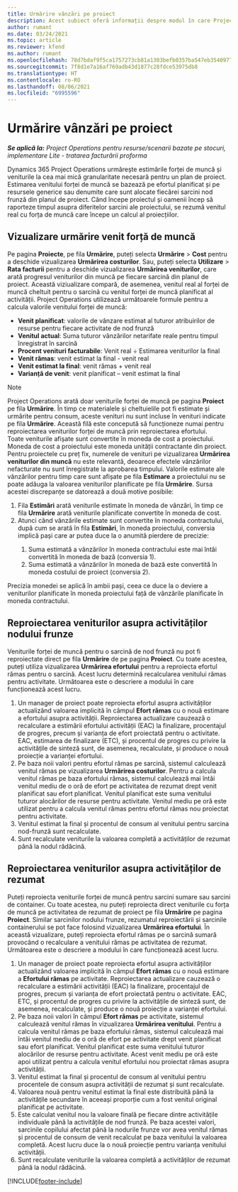 ```yaml
---
title: Urmărire vânzări pe proiect
description: Acest subiect oferă informații despre modul în care Project Operations urmărește progresul în raport cu venitul forței de muncă pentru un proiect.
author: rumant
ms.date: 03/24/2021
ms.topic: article
ms.reviewer: kfend
ms.author: rumant
ms.openlocfilehash: 78d7bdaf9f5ca1757273cb81a1303befb0357ba547eb354097786fc3c38962b9
ms.sourcegitcommit: 7f8d1e7a16af769adb43d1877c28fdce53975db8
ms.translationtype: HT
ms.contentlocale: ro-RO
ms.lasthandoff: 08/06/2021
ms.locfileid: "6995596"
---
```

# <a name="project-sales-tracking"></a>Urmărire vânzări pe proiect

_**Se aplică la:** Project Operations pentru resurse/scenarii bazate pe stocuri, implementare Lite - tratarea facturării proforma_

Dynamics 365 Project Operations urmărește estimările forței de muncă și veniturile la cea mai mică granularitate necesară pentru un plan de proiect. Estimarea venitului forței de muncă se bazează pe efortul planificat și pe resursele generice sau denumite care sunt alocate fiecărei sarcini nod frunză din planul de proiect. Când începe proiectul și oamenii încep să raporteze timpul asupra diferitelor sarcini ale proiectului, se rezumă venitul real cu forța de muncă care începe un calcul al proiecțiilor.

## <a name="labor-revenue-tracking-view"></a>Vizualizare urmărire venit forță de muncă

Pe pagina **Proiecte**, pe fila **Urmărire**, puteți selecta **Urmărire** > **Cost** pentru a deschide vizualizarea **Urmărirea costurilor**. Sau, puteți selecta **Utilizare** > **Rata facturii** pentru a deschide vizualizarea **Urmărirea veniturilor**, care arată progresul veniturilor din muncă pe fiecare sarcină din planul de proiect. Această viziualizare compară, de asemenea, venitul real al forței de muncă cheltuit pentru o sarcină cu venitul forței de muncă planificat al activității. Project Operations utilizează următoarele formule pentru a calcula valorile venitului forței de muncă:

- **Venit planificat**: valorile de vânzare estimat al tuturor atribuirilor de resurse pentru fiecare activitate de nod frunză
- **Venitul actual**: Suma tuturor vânzărilor netarifate reale pentru timpul înregistrat în sarcină
- **Procent venituri facturabile**: Venit real ÷ Estimarea veniturilor la final
- **Venit rămas**: venit estimat la final - venit real
- **Venit estimat la final**: venit rămas + venit real
- **Varianță de venit**: venit planificat – venit estimat la final


> [!NOTE]
> Project Operations arată doar veniturile forței de muncă pe pagina **Proiect** pe fila **Urmărire**. În timp ce materialele și cheltuielile pot fi estimate și urmărite pentru consum, aceste venituri nu sunt incluse în venituri indicate pe fila **Urmărire**. Această filă este concepută să funcționeze numai pentru reproiectarea veniturilor forței de muncă prin reproiectarea efortului.  
> Toate veniturile afișate sunt convertite în moneda de cost a proiectului. Moneda de cost a proiectului este moneda unității contractante din proiect. Pentru proiectele cu preț fix, numerele de venituri pe vizualizarea **Urmărirea veniturilor din muncă** nu este relevantă, deoarece efectele vânzărilor nefacturate nu sunt înregistrate la aprobarea timpului.
> Valorile estimate ale vânzărilor pentru timp care sunt afișate pe fila **Estimare** a proiectului nu se poate adăuga la valoarea veniturilor planificate pe fila **Urmărire**. Sursa acestei discrepanțe se datorează a două motive posibile:
><ol>
   ><li> Fila <b>Estimări</b> arată veniturile estimate în moneda de vânzări, în timp ce fila <b>Urmărire</b> arată veniturile planificate convertite în moneda de cost. </li>
   ><li> Atunci când vânzările estimate sunt convertite în moneda contractului, după cum se arată în fila <b>Estimări</b>, în moneda proiectului, conversia implică pași care ar putea duce la o anumită pierdere de precizie: </li>
><ol>
><li> Suma estimată a vânzărilor în moneda contractului este mai întâi convertită în moneda de bază (conversia 1).</li>
><li> Suma estimată a vânzărilor în moneda de bază este convertită în moneda costului de proiect (conversia 2). </li>
></ol>
></ol>
> Precizia monedei se aplică în ambii pași, ceea ce duce la o deviere a veniturilor planificate în moneda proiectului față de vânzările planificate în moneda contractului.
   

## <a name="reprojecting-revenues-on-leaf-node-tasks"></a>Reproiectarea veniturilor asupra activităților nodului frunze

Veniturile forței de muncă pentru o sarcină de nod frunză nu pot fi reproiectate direct pe fila **Urmărire** de pe pagina **Proiect**. Cu toate acestea, puteți utiliza vizualizarea **Urmărirea efortului** pentru a reproiecta efortul rămas pentru o sarcină. Acest lucru determină recalcularea venitului rămas pentru activitate. Următoarea este o descriere a modului în care funcționează acest lucru.

1. Un manager de proiect poate reproiecta efortul asupra activităților actualizând valoarea implicită în câmpul **Efort rămas** cu o nouă estimare a efortului asupra activității. Reproiectarea actualizare cauzează o recalculare a estimării efortului activității (EAC) la finalizare, procentajul de progres, precum și varianța de efort proiectată pentru o activitate. EAC, estimarea de finalizare (ETC), și procentul de progres cu privire la activitățile de sinteză sunt, de asemenea, recalculate, și produce o nouă proiecție a varianței efortului.
2. Pe baza noii valori pentru efortul rămas pe sarcină, sistemul calculează venitul rămas pe vizualizarea **Urmărirea costurilor**. Pentru a calcula venitul rămas pe baza efortului rămas, sistemul calculează mai întâi venitul mediu de o oră de efort pe activitatea de rezumat drept venit planificat sau efort planificat. Venitul planificat este suma venitului tuturor alocărilor de resurse pentru activitate. Venitul mediu pe oră este utilizat pentru a calcula venitul rămas pentru efortul rămas nou proiectat pentru activitate.
3. Venitul estimat la final și procentul de consum al venitului pentru sarcina nod-frunză sunt recalculate.
4. Sunt recalculate veniturile la valoarea completă a activităților de rezumat până la nodul rădăcină.

## <a name="reprojecting-revenues-on-summary-tasks"></a>Reproiectarea veniturilor asupra activităților de rezumat

Puteți reproiecta veniturile forței de muncă pentru sarcini sumare sau sarcini de container. Cu toate acestea, nu puteți reproiecta direct veniturile cu forța de muncă pe activitatea de rezumat de proiect pe fila **Urmărire** pe pagina **Proiect**. Similar sarcinilor nodului frunze, rezumatul reproiectării și sarcinile containerului se pot face folosind vizualizarea **Urmărirea efortului**. În această vizualizare, puteți reproiecta efortul rămas pe o sarcină sumară provocând o recalculare a venitului rămas pe activitatea de rezumat. Următoarea este o descriere a modului în care funcționează acest lucru.

1. Un manager de proiect poate reproiecta efortul asupra activităților actualizând valoarea implicită în câmpul **Efort rămas** cu o nouă estimare a **Efortului rămas** pe activitate. Reproiectarea actualizare cauzează o recalculare a estimării activității (EAC) la finalizare, procentajul de progres, precum și varianța de efort proiectată pentru o activitate. EAC, ETC, și procentul de progres cu privire la activitățile de sinteză sunt, de asemenea, recalculate, și produce o nouă proiecție a varianței efortului.
2. Pe baza noii valori în câmpul **Efort rămas** pe activitate, sistemul calculează venitul rămas în vizualizarea **Urmărirea venitului**. Pentru a calcula venitul rămas pe baza efortului rămas, sistemul calculează mai întâi venitul mediu de o oră de efort pe activitate drept venit planificat sau efort planificat. Venitul planificat este suma venitului tuturor alocărilor de resurse pentru activitate. Acest venit mediu pe oră este apoi utilizat pentru a calcula venitul efortului nou proiectat rămas asupra activității.
3. Venitul estimat la final și procentul de consum al venitului pentru procentele de consum asupra activității de rezumat și sunt recalculate.
4. Valoarea nouă pentru venitul estimat la final este distribuită până la activitățile secundare în aceeași proporție cum a fost venitul original planificat pe activitate.
5. Este calculat venitul nou la valoare finală pe fiecare dintre activitățile individuale până la activitățile de nod frunză. Pe baza acestei valori, sarcinile copilului afectat până la nodurile frunze vor avea venitul rămas și procentul de consum de venit recalculat pe baza venitului la valoarea completă. Acest lucru duce la o nouă proiecție pentru varianța venitului activității. 
6. Sunt recalculate veniturile la valoarea completă a activităților de rezumat până la nodul rădăcină.


[!INCLUDE[footer-include](../includes/footer-banner.md)]

